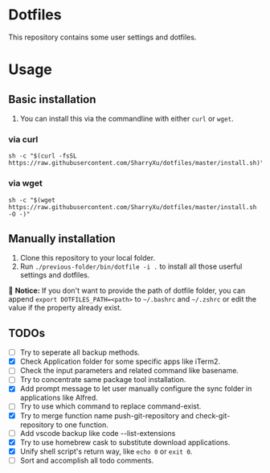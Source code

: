 # Dotfiles

This repository contains some user settings and dotfiles.

# Usage

## Basic installation

1. You can install this via the commandline with either ```curl``` or ```wget```.

### via curl

```shell
sh -c "$(curl -fsSL https://raw.githubusercontent.com/SharryXu/dotfiles/master/install.sh)"
```

### via wget

```shell
sh -c "$(wget https://raw.githubusercontent.com/SharryXu/dotfiles/master/install.sh -O -)"
```

## Manually installation

1. Clone this repository to your local folder.
1. Run `./previous-folder/bin/dotfile -i .` to install all those userful settings and dotfiles.

:eyes: **Notice:** If you don't want to provide the path of dotfile folder, you can append `export DOTFILES_PATH=<path>` to `~/.bashrc` and `~/.zshrc` or edit the value if the property already exist.

## TODOs

- [ ] Try to seperate all backup methods.
- [x] Check Application folder for some specific apps like iTerm2.
- [ ] Check the input parameters and related command like basename.
- [ ] Try to concentrate same package tool installation.
- [x] Add prompt message to let user manually configure the sync folder in applications like Alfred.
- [ ] Try to use which command to replace command-exist.
- [x] Try to merge function name push-git-repository and check-git-repository to one function.
- [ ] Add vscode backup like code --list-extensions
- [x] Try to use homebrew cask to substitute download applications.
- [x] Unify shell script's return way, like ```echo 0``` or ```exit 0```.
- [ ] Sort and accomplish all todo comments.
